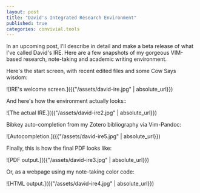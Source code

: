 ```yaml
---
layout: post
title: "David's Integrated Research Environment"
published: true
categories: convivial.tools
---
```


In an upcoming post, I'll describe in detail and make a beta release of what I've called David's IRE.
Here are a few snapshots of my gorgeous VIM-based research, note-taking and academic writing environment.

Here's the start screen, with recent edited files and some Cow Says wisdom:

![IRE's welcome screen.]({{"/assets/david-ire.jpg" | absolute_url}})

And here's how the environment actually looks::

![The actual IRE.]({{"/assets/david-ire2.jpg" | absolute_url}})

Bibkey auto-completion from my Zotero bibliography via Vim-Pandoc:

![Autocompletion.]({{"/assets/david-ire5.jpg" | absolute_url}})

Finally, this is how the final PDF looks like:

![PDF output.]({{"/assets/david-ire3.jpg" | absolute_url}})

Or, as a webpage using my note-taking color code:

![HTML output.]({{"/assets/david-ire4.jpg" | absolute_url}})



